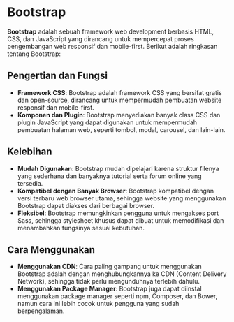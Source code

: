 # Bootstrap

**Bootstrap** adalah sebuah framework web development berbasis HTML, CSS, dan JavaScript yang dirancang untuk mempercepat proses pengembangan web responsif dan mobile-first. Berikut adalah ringkasan tentang Bootstrap:

## Pengertian dan Fungsi
- **Framework CSS**: Bootstrap adalah framework CSS yang bersifat gratis dan open-source, dirancang untuk mempermudah pembuatan website responsif dan mobile-first.
- **Komponen dan Plugin**: Bootstrap menyediakan banyak class CSS dan plugin JavaScript yang dapat digunakan untuk mempermudah pembuatan halaman web, seperti tombol, modal, carousel, dan lain-lain.

## Kelebihan
- **Mudah Digunakan**: Bootstrap mudah dipelajari karena struktur filenya yang sederhana dan banyaknya tutorial serta forum online yang tersedia.
- **Kompatibel dengan Banyak Browser**: Bootstrap kompatibel dengan versi terbaru web browser utama, sehingga website yang menggunakan Bootstrap dapat diakses dari berbagai browser.
- **Fleksibel**: Bootstrap memungkinkan pengguna untuk mengakses port Sass, sehingga stylesheet khusus dapat dibuat untuk memodifikasi dan menambahkan fungsinya sesuai kebutuhan.

## Cara Menggunakan
- **Menggunakan CDN**: Cara paling gampang untuk menggunakan Bootstrap adalah dengan menghubungkannya ke CDN (Content Delivery Network), sehingga tidak perlu mengunduhnya terlebih dahulu.
- **Menggunakan Package Manager**: Bootstrap juga dapat diinstal menggunakan package manager seperti npm, Composer, dan Bower, namun cara ini lebih cocok untuk pengguna yang sudah berpengalaman.


